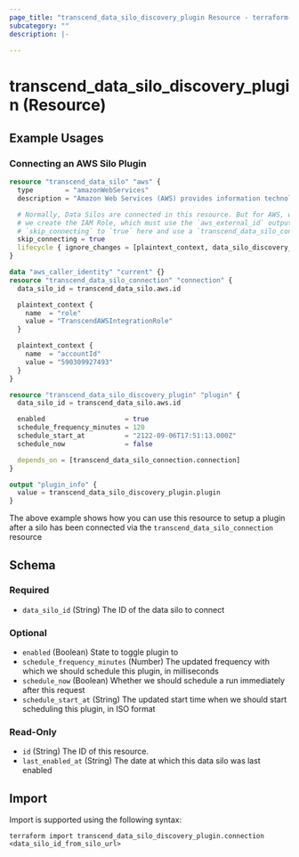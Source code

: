 ```yaml
---
page_title: "transcend_data_silo_discovery_plugin Resource - terraform-provider-transcend"
subcategory: ""
description: |-
  
---
```


# transcend_data_silo_discovery_plugin (Resource)



## Example Usages

### Connecting an AWS Silo Plugin

```terraform
resource "transcend_data_silo" "aws" {
  type        = "amazonWebServices"
  description = "Amazon Web Services (AWS) provides information technology infrastructure services to businesses in the form of web services."

  # Normally, Data Silos are connected in this resource. But for AWS, we want to delay connecting until after
  # we create the IAM Role, which must use the `aws_external_id` output from this resource. So instead, we set
  # `skip_connecting` to `true` here and use a `transcend_data_silo_connection` resource below
  skip_connecting = true
  lifecycle { ignore_changes = [plaintext_context, data_silo_discovery_plugin] }
}

data "aws_caller_identity" "current" {}
resource "transcend_data_silo_connection" "connection" {
  data_silo_id = transcend_data_silo.aws.id

  plaintext_context {
    name  = "role"
    value = "TranscendAWSIntegrationRole"
  }

  plaintext_context {
    name  = "accountId"
    value = "590309927493"
  }
}

resource "transcend_data_silo_discovery_plugin" "plugin" {
  data_silo_id = transcend_data_silo.aws.id

  enabled                    = true
  schedule_frequency_minutes = 120
  schedule_start_at          = "2122-09-06T17:51:13.000Z"
  schedule_now               = false

  depends_on = [transcend_data_silo_connection.connection]
}

output "plugin_info" {
  value = transcend_data_silo_discovery_plugin.plugin
}
```

The above example shows how you can use this resource to setup a plugin after a silo has been connected via the `transcend_data_silo_connection` resource

<!-- schema generated by tfplugindocs -->
## Schema

### Required

- `data_silo_id` (String) The ID of the data silo to connect

### Optional

- `enabled` (Boolean) State to toggle plugin to
- `schedule_frequency_minutes` (Number) The updated frequency with which we should schedule this plugin, in milliseconds
- `schedule_now` (Boolean) Whether we should schedule a run immediately after this request
- `schedule_start_at` (String) The updated start time when we should start scheduling this plugin, in ISO format

### Read-Only

- `id` (String) The ID of this resource.
- `last_enabled_at` (String) The date at which this data silo was last enabled

## Import

Import is supported using the following syntax:

```shell
terraform import transcend_data_silo_discovery_plugin.connection <data_silo_id_from_silo_url>
```